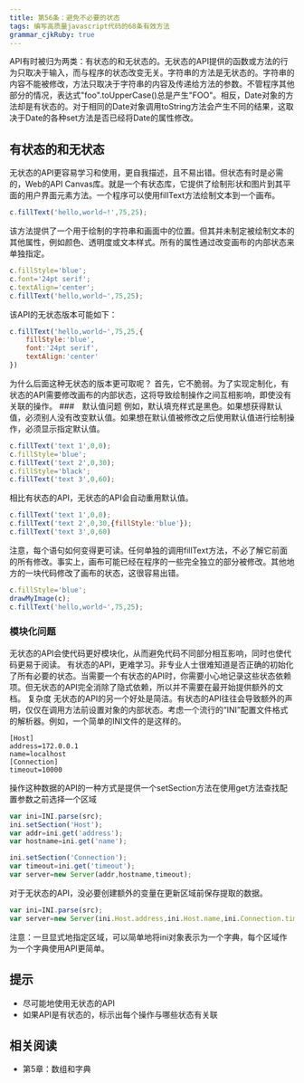 ```yaml
---
title: 第56条：避免不必要的状态
tags: 编写高质量javascript代码的68条有效方法
grammar_cjkRuby: true
---
```

API有时被归为两类：有状态的和无状态的。无状态的API提供的函数或方法的行为只取决于输入，而与程序的状态改变无关。字符串的方法是无状态的。字符串的内容不能被修改，方法只取决于字符串的内容及传递给方法的参数。不管程序其他部分的情况，表达式"foo".toUpperCase()总是产生"FOO"。相反，Date对象的方法却是有状态的。对于相同的Date对象调用toString方法会产生不同的结果，这取决于Date的各种set方法是否已经将Date的属性修改。
## 有状态的和无状态
无状态的API更容易学习和使用，更自我描述，且不易出错。但状态有时是必需的，Web的API Canvas库。就是一个有状态库，它提供了绘制形状和图片到其平面的用户界面元素方法。一个程序可以使用fillText方法绘制文本到一个画布。
```js
c.fillText('hello,world~!',75,25);
```
该方法提供了一个用于绘制的字符串和画面中的位置。但其并未制定被绘制文本的其他属性，例如颜色、透明度或文本样式。所有的属性通过改变画布的内部状态来单独指定。
```js
c.fillStyle='blue';
c.font='24pt serif';
c.textAlign='center';
c.fillText('hello,world~',75,25);
```
该API的无状态版本可能如下：
```js
c.fillText('hello,world~',75,25,{
    fillStyle:'blue',
    font:'24pt serif',
    textAlign:'center'
})
```
为什么后面这种无状态的版本更可取呢？
首先，它不脆弱。为了实现定制化，有状态的API需要修改画布的内部状态，这将导致绘制操作之间互相影响，即使没有关联的操作。
###　默认值问题
例如，默认填充样式是黑色。如果想获得默认值，必须别人没有改变默认值。如果想在默认值被修改之后使用默认值进行绘制操作，必须显示指定默认值。
 ```js
 c.fillText('text 1',0,0);
 c.fillStyle='blue';
 c.fillText('text 2',0,30);
 c.fillStyle='black';
 c.fillText('text 3',0,60);
 ```
相比有状态的API，无状态的API会自动重用默认值。
```js
c.fillText('text 1',0,0);
c.fillText('text 2',0,30,{fillStyle:'blue'});
c.fillText('text 3',0,60)
```
注意，每个语句如何变得更可读。任何单独的调用fillText方法，不必了解它前面的所有修改。事实上，画布可能已经在程序的一些完全独立的部分被修改。其他地方的一块代码修改了画布的状态，这很容易出错。
```js
c.fillStyle='blue';
drawMyImage(c);
c.fillText('hello,world~',75,25);
```
### 模块化问题
无状态的API会使代码更好模块化，从而避免代码不同部分相互影响，同时也使代码更易于阅读。
有状态的API，更难学习。非专业人士很难知道是否正确的初始化了所有必要的状态。当需要一个有状态的API时，你需要小心地记录这些状态依赖项。但无状态的API完全消除了隐式依赖，所以并不需要在最开始提供额外的文档。
复杂度
无状态的API的另一个好处是简洁。有状态的API往往会导致额外的声明，仅仅在调用方法前设置对象的内部状态。考虑一个流行的“INI”配置文件格式的解析器。例如，一个简单的INI文件的是这样的。
```
[Host]
address=172.0.0.1
name=localhost
[Connection]
timeout=10000
```
操作这种数据的API的一种方式是提供一个setSection方法在使用get方法查找配置参数之前选择一个区域
```js
var ini=INI.parse(src);
ini.setSection('Host');
var addr=ini.get('address');
var hostname=ini.get('name');

ini.setSection('Connection');
var timeout=ini.get('timeout');
var server=new Server(addr,hostname,timeout);
```
对于无状态的API，没必要创建额外的变量在更新区域前保存提取的数据。
```js
var ini=INI.parse(src);
var server=new Server(ini.Host.address,ini.Host.name,ini.Connection.timeout);
```
注意：一旦显式地指定区域，可以简单地将ini对象表示为一个字典，每个区域作为一个字典使用API更简单。

## 提示
- 尽可能地使用无状态的API
- 如果API是有状态的，标示出每个操作与哪些状态有关联
## 相关阅读
- 第5章：数组和字典